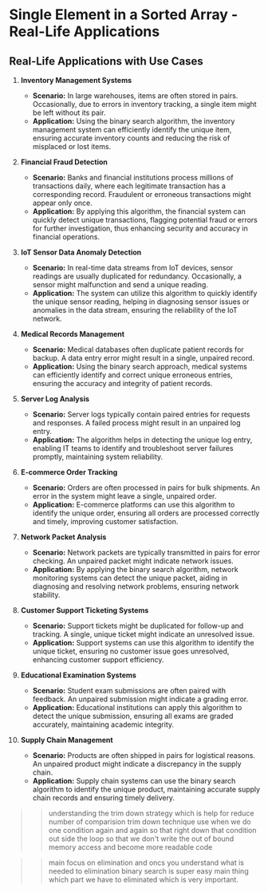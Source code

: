 # Single Element in a Sorted Array - Real-Life Applications

## Real-Life Applications with Use Cases

1. **Inventory Management Systems**
   - **Scenario:** In large warehouses, items are often stored in pairs. Occasionally, due to errors in inventory tracking, a single item might be left without its pair.
   - **Application:** Using the binary search algorithm, the inventory management system can efficiently identify the unique item, ensuring accurate inventory counts and reducing the risk of misplaced or lost items.

2. **Financial Fraud Detection**
   - **Scenario:** Banks and financial institutions process millions of transactions daily, where each legitimate transaction has a corresponding record. Fraudulent or erroneous transactions might appear only once.
   - **Application:** By applying this algorithm, the financial system can quickly detect unique transactions, flagging potential fraud or errors for further investigation, thus enhancing security and accuracy in financial operations.

3. **IoT Sensor Data Anomaly Detection**
   - **Scenario:** In real-time data streams from IoT devices, sensor readings are usually duplicated for redundancy. Occasionally, a sensor might malfunction and send a unique reading.
   - **Application:** The system can utilize this algorithm to quickly identify the unique sensor reading, helping in diagnosing sensor issues or anomalies in the data stream, ensuring the reliability of the IoT network.

4. **Medical Records Management**
   - **Scenario:** Medical databases often duplicate patient records for backup. A data entry error might result in a single, unpaired record.
   - **Application:** Using the binary search approach, medical systems can efficiently identify and correct unique erroneous entries, ensuring the accuracy and integrity of patient records.

5. **Server Log Analysis**
   - **Scenario:** Server logs typically contain paired entries for requests and responses. A failed process might result in an unpaired log entry.
   - **Application:** The algorithm helps in detecting the unique log entry, enabling IT teams to identify and troubleshoot server failures promptly, maintaining system reliability.

6. **E-commerce Order Tracking**
   - **Scenario:** Orders are often processed in pairs for bulk shipments. An error in the system might leave a single, unpaired order.
   - **Application:** E-commerce platforms can use this algorithm to identify the unique order, ensuring all orders are processed correctly and timely, improving customer satisfaction.

7. **Network Packet Analysis**
   - **Scenario:** Network packets are typically transmitted in pairs for error checking. An unpaired packet might indicate network issues.
   - **Application:** By applying the binary search algorithm, network monitoring systems can detect the unique packet, aiding in diagnosing and resolving network problems, ensuring network stability.

8. **Customer Support Ticketing Systems**
   - **Scenario:** Support tickets might be duplicated for follow-up and tracking. A single, unique ticket might indicate an unresolved issue.
   - **Application:** Support systems can use this algorithm to identify the unique ticket, ensuring no customer issue goes unresolved, enhancing customer support efficiency.

9. **Educational Examination Systems**
   - **Scenario:** Student exam submissions are often paired with feedback. An unpaired submission might indicate a grading error.
   - **Application:** Educational institutions can apply this algorithm to detect the unique submission, ensuring all exams are graded accurately, maintaining academic integrity.

10. **Supply Chain Management**
    - **Scenario:** Products are often shipped in pairs for logistical reasons. An unpaired product might indicate a discrepancy in the supply chain.
    - **Application:** Supply chain systems can use the binary search algorithm to identify the unique product, maintaining accurate supply chain records and ensuring timely delivery.




>> understanding the trim down strategy which is help for reduce number of comparision 
trim down technique use when we do one condition again and again so that right down that condition out side the loop so that we don't write the out of bound memory access and become more readable code

>> main focus on elimination and oncs you understand what is needed to elimination binary search is super easy
>> main thing which part we have to eliminated which is very important. 